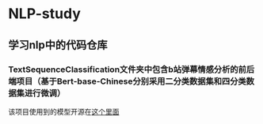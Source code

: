 # NLP-study
## 学习nlp中的代码仓库
### TextSequenceClassification文件夹中包含b站弹幕情感分析的前后端项目（基于Bert-base-Chinese分别采用二分类数据集和四分类数据集进行微调）
该项目使用到的模型开源在[这个里面](https://huggingface.co/qinweijia)
